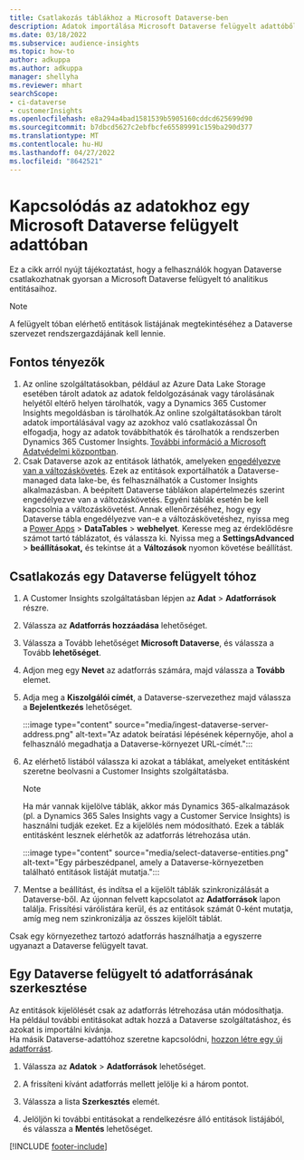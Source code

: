 ```yaml
---
title: Csatlakozás táblákhoz a Microsoft Dataverse-ben
description: Adatok importálása Microsoft Dataverse felügyelt adattóből.
ms.date: 03/18/2022
ms.subservice: audience-insights
ms.topic: how-to
author: adkuppa
ms.author: adkuppa
manager: shellyha
ms.reviewer: mhart
searchScope:
- ci-dataverse
- customerInsights
ms.openlocfilehash: e8a294a4bad1581539b5905160cddcd625699d90
ms.sourcegitcommit: b7dbcd5627c2ebfbcfe65589991c159ba290d377
ms.translationtype: MT
ms.contentlocale: hu-HU
ms.lasthandoff: 04/27/2022
ms.locfileid: "8642521"
---
```

# <a name="connect-to-data-in-a-microsoft-dataverse-managed-data-lake"></a>Kapcsolódás az adatokhoz egy Microsoft Dataverse felügyelt adattóban

Ez a cikk arról nyújt tájékoztatást, hogy a felhasználók hogyan Dataverse csatlakozhatnak gyorsan a Microsoft Dataverse felügyelt tó analitikus entitásaihoz. 

> [!NOTE]
> A felügyelt tóban elérhető entitások listájának megtekintéséhez a Dataverse szervezet rendszergazdájának kell lennie.

## <a name="important-considerations"></a>Fontos tényezők

1. Az online szolgáltatásokban, például az Azure Data Lake Storage esetében tárolt adatok az adatok feldolgozásának vagy tárolásának helyétől eltérő helyen tárolhatók, vagy a Dynamics 365 Customer Insights megoldásban is tárolhatók.Az online szolgáltatásokban tárolt adatok importálásával vagy az azokhoz való csatlakozással Ön elfogadja, hogy az adatok továbbíthatók és tárolhatók a rendszerben Dynamics 365 Customer Insights. [További információ a Microsoft Adatvédelmi központban](https://www.microsoft.com/trust-center).
2. Csak Dataverse azok az entitások láthatók, amelyeken [engedélyezve van a változáskövetés](/power-platform/admin/enable-change-tracking-control-data-synchronization). Ezek az entitások exportálhatók a Dataverse-managed data lake-be, és felhasználhatók a Customer Insights alkalmazásban. A beépített Dataverse táblákon alapértelmezés szerint engedélyezve van a változáskövetés. Egyéni táblák esetén be kell kapcsolnia a változáskövetést. Annak ellenőrzéséhez, hogy egy Dataverse tábla engedélyezve van-e a változáskövetéshez, nyissa meg a [Power Apps](https://make.powerapps.com) > **DataTables** > **webhelyet**. Keresse meg az érdeklődésre számot tartó táblázatot, és válassza ki. Nyissa meg a **SettingsAdvanced** > **beállításokat,** és tekintse át a **Változások** nyomon követése beállítást.

## <a name="connect-to-a-dataverse-managed-lake"></a>Csatlakozás egy Dataverse felügyelt tóhoz

1. A Customer Insights szolgáltatásban lépjen az **Adat** > **Adatforrások** részre.

2. Válassza az **Adatforrás hozzáadása** lehetőséget.

3. Válassza a Tovább lehetőséget **Microsoft Dataverse**, és válassza a Tovább **lehetőséget**.

4. Adjon meg egy **Nevet** az adatforrás számára, majd válassza a **Tovább** elemet. 

5. Adja meg a **Kiszolgálói címét**, a Dataverse-szervezethez majd válassza a **Bejelentkezés** lehetőséget.

   :::image type="content" source="media/ingest-dataverse-server-address.png" alt-text="Az adatok beíratási lépésének képernyője, ahol a felhasználó megadhatja a Dataverse-környezet URL-címét.":::

6. Az elérhető listából válassza ki azokat a táblákat, amelyeket entitásként szeretne beolvasni a Customer Insights szolgáltatásba.    

   > [!NOTE]
   > Ha már vannak kijelölve táblák, akkor más Dynamics 365-alkalmazások (pl. a Dynamics 365 Sales Insights vagy a Customer Service Insights) is használni tudják ezeket. Ez a kijelölés nem módosítható. Ezek a táblák entitásként lesznek elérhetők az adatforrás létrehozása után.

   :::image type="content" source="media/select-dataverse-entities.png" alt-text="Egy párbeszédpanel, amely a Dataverse-környezetben található entitások listáját mutatja.":::

7. Mentse a beállítást, és indítsa el a kijelölt táblák szinkronizálását a Dataverse-ből. Az újonnan felvett kapcsolatot az **Adatforrások** lapon találja. Frissítési várólistára kerül, és az entitások számát 0-ként mutatja, amíg meg nem szinkronizálja az összes kijelölt táblát.

Csak egy környezethez tartozó adatforrás használhatja a egyszerre ugyanazt a Dataverse felügyelt tavat.

## <a name="edit-a-dataverse-managed-lake-data-source"></a>Egy Dataverse felügyelt tó adatforrásának szerkesztése

Az entitások kijelölését csak az adatforrás létrehozása után módosíthatja. Ha például további entitásokat adtak hozzá a Dataverse szolgáltatáshoz, és azokat is importálni kívánja.    
Ha másik Dataverse-adattóhoz szeretne kapcsolódni, [hozzon létre egy új adatforrást](#connect-to-a-dataverse-managed-lake).

1. Válassza az **Adatok** > **Adatforrások** lehetőséget.

2. A frissíteni kívánt adatforrás mellett jelölje ki a három pontot.

3. Válassza a lista **Szerkesztés** elemét.

4. Jelöljön ki további entitásokat a rendelkezésre álló entitások listájából, és válassza a **Mentés** lehetőséget.

[!INCLUDE [footer-include](includes/footer-banner.md)]

